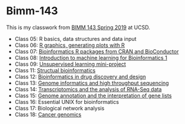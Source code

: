 # Bimm-143

This is my classwork from [BIMM 143 Spring 2019](https://bioboot.github.io/bimm143_S19/) at UCSD. 

- Class 05: R basics, data structures and data input 
- Class 06: [R graphics, generating plots with R](https://github.com/VictoriaShi97/bimm143/blob/master/Class06/Class_6.md)
- Class 07: [Bioinformatics R packages from CRAN and BioConductor](https://github.com/VictoriaShi97/bimm143/blob/master/Class07/Class07.md)
- Class 08: [Introduction to machine learning for Bioinformatics 1](https://github.com/VictoriaShi97/bimm143/blob/master/Class08/Class8.md)
- Class 09: [Unsupervised learning mini-project](https://github.com/VictoriaShi97/bimm143/blob/master/Class09/Class9.md)
- Class 11: [Structual bioinformatics](https://github.com/VictoriaShi97/bimm143/blob/master/Class11/Class11.md)
- Class 12: [Bioinformatics in drug discovery and design](https://github.com/VictoriaShi97/bimm143/blob/master/Class12/Class12.md) 
- Class 13: [Genome informatics and high throughput sequencing](https://github.com/VictoriaShi97/bimm143/blob/master/Class13/Class13/Clss13.md) 
- Class 14: [Transcriptomics and the analysis of RNA-Seq data](https://github.com/VictoriaShi97/Bimm143/blob/master/Class14/Class14.md) 
- Class 15: [Genome annotation and the interpretation of gene lists](https://github.com/VictoriaShi97/bimm143/blob/master/Class15/Class15/Class15.md)
- Class 16: Essential UNIX for bioinformatics 
- Class 17: Biological network analysis
- Class 18: [Cancer genomics](https://github.com/VictoriaShi97/Bimm143/blob/master/Class18/Class18.md)
